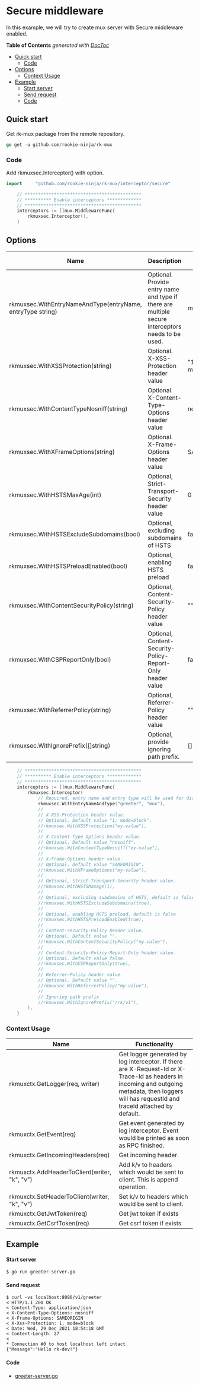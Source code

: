 # Secure middleware
In this example, we will try to create mux server with Secure middleware enabled.

<!-- START doctoc generated TOC please keep comment here to allow auto update -->
<!-- DON'T EDIT THIS SECTION, INSTEAD RE-RUN doctoc TO UPDATE -->
**Table of Contents**  *generated with [DocToc](https://github.com/thlorenz/doctoc)*

- [Quick start](#quick-start)
  - [Code](#code)
- [Options](#options)
  - [Context Usage](#context-usage)
- [Example](#example)
    - [Start server](#start-server)
    - [Send request](#send-request)
    - [Code](#code-1)

<!-- END doctoc generated TOC please keep comment here to allow auto update -->

## Quick start
Get rk-mux package from the remote repository.

```go
go get -u github.com/rookie-ninja/rk-mux
```

### Code
Add rkmuxsec.Interceptor() with option.

```go
import     "github.com/rookie-ninja/rk-mux/interceptor/secure"
```
```go
    // ********************************************
    // ********** Enable interceptors *************
    // ********************************************
	interceptors := []mux.MiddlewareFunc{
		rkmuxsec.Interceptor(),
    }
```

## Options
| Name | Description | Default Values |
| ---- | ---- | ---- |
| rkmuxsec.WithEntryNameAndType(entryName, entryType string) | Optional. Provide entry name and type if there are multiple secure interceptors needs to be used. | mux, mux |
| rkmuxsec.WithXSSProtection(string) | Optional. X-XSS-Protection header value | "1; mode=block" |
| rkmuxsec.WithContentTypeNosniff(string) | Optional. X-Content-Type-Options header value | nosniff |
| rkmuxsec.WithXFrameOptions(string) | Optional. X-Frame-Options header value | SAMEORIGIN |
| rkmuxsec.WithHSTSMaxAge(int) | Optional, Strict-Transport-Security header value | 0 |
| rkmuxsec.WithHSTSExcludeSubdomains(bool) | Optional, excluding subdomains of HSTS | false |
| rkmuxsec.WithHSTSPreloadEnabled(bool) | Optional, enabling HSTS preload | false |
| rkmuxsec.WithContentSecurityPolicy(string) | Optional, Content-Security-Policy header value | "" |
| rkmuxsec.WithCSPReportOnly(bool) | Optional, Content-Security-Policy-Report-Only header value | false |
| rkmuxsec.WithReferrerPolicy(string) | Optional, Referrer-Policy header value | "" | 
| rkmuxsec.WithIgnorePrefix([]string) | Optional, provide ignoring path prefix. | [] |

```go
    // ********************************************
    // ********** Enable interceptors *************
    // ********************************************
	interceptors := []mux.MiddlewareFunc{
		rkmuxsec.Interceptor(
			// Required, entry name and entry type will be used for distinguishing interceptors. Recommended.
			rkmuxsec.WithEntryNameAndType("greeter", "mux"),
			//
			// X-XSS-Protection header value.
			// Optional. Default value "1; mode=block".
			//rkmuxsec.WithXSSProtection("my-value"),
			//
			// X-Content-Type-Options header value.
			// Optional. Default value "nosniff".
			//rkmuxsec.WithContentTypeNosniff("my-value"),
			//
			// X-Frame-Options header value.
			// Optional. Default value "SAMEORIGIN".
			//rkmuxsec.WithXFrameOptions("my-value"),
			//
			// Optional, Strict-Transport-Security header value.
			//rkmuxsec.WithHSTSMaxAge(1),
			//
			// Optional, excluding subdomains of HSTS, default is false
			//rkmuxsec.WithHSTSExcludeSubdomains(true),
			//
			// Optional, enabling HSTS preload, default is false
			//rkmuxsec.WithHSTSPreloadEnabled(true),
			//
			// Content-Security-Policy header value.
			// Optional. Default value "".
			//rkmuxsec.WithContentSecurityPolicy("my-value"),
			//
			// Content-Security-Policy-Report-Only header value.
			// Optional. Default value false.
			//rkmuxsec.WithCSPReportOnly(true),
			//
			// Referrer-Policy header value.
			// Optional. Default value "".
			//rkmuxsec.WithReferrerPolicy("my-value"),
			//
			// Ignoring path prefix
			//rkmuxsec.WithIgnorePrefix("/rk/v1"),
		),
    }
```

### Context Usage
| Name | Functionality |
| ------ | ------ |
| rkmuxctx.GetLogger(req, writer) | Get logger generated by log interceptor. If there are X-Request-Id or X-Trace-Id as headers in incoming and outgoing metadata, then loggers will has requestId and traceId attached by default. |
| rkmuxctx.GetEvent(req) | Get event generated by log interceptor. Event would be printed as soon as RPC finished. |
| rkmuxctx.GetIncomingHeaders(req) | Get incoming header. |
| rkmuxctx.AddHeaderToClient(writer, "k", "v") | Add k/v to headers which would be sent to client. This is append operation. |
| rkmuxctx.SetHeaderToClient(writer, "k", "v") | Set k/v to headers which would be sent to client. |
| rkmuxctx.GetJwtToken(req) | Get jwt token if exists |
| rkmuxctx.GetCsrfToken(req) | Get csrf token if exists |

## Example
#### Start server
```shell script
$ go run greeter-server.go
```

#### Send request
```shell script
$ curl -vs localhost:8080/v1/greeter
< HTTP/1.1 200 OK
< Content-Type: application/json
< X-Content-Type-Options: nosniff
< X-Frame-Options: SAMEORIGIN
< X-Xss-Protection: 1; mode=block
< Date: Wed, 29 Dec 2021 18:54:18 GMT
< Content-Length: 27
<
* Connection #0 to host localhost left intact
{"Message":"Hello rk-dev!"}
```

#### Code

- [greeter-server.go](greeter-server.go)
